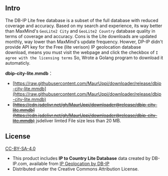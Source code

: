 ## Intro

The DB-IP Lite free database is a subset of the full database with reduced coverage and accuracy.
Based on my search and experience, its way better than MaxMind's `GeoLite2 City` and `GeoLite2 Country` database quality in terms of coverage and accuracy.
Cons is the Lite downloads are updated monthly, way lower than MaxMind's update frequency.
Howver, DP-IP didn't provide API key for the Free (lite verison) IP geolocation database download, means you must visit the webpage and click the checkbox of `I agree with the licensing terms`
So, Wrote a Golang program to download it automaticly. 

**dbip-city-lite.mmdb**：
  - [https://raw.githubusercontent.com/MaurUppi/downloader/release/dbip-city-lite.mmdb](https://raw.githubusercontent.com/MaurUppi/downloader/release/dbip-city-lite.mmdb)
  - ~~[https://cdn.jsdelivr.net/gh/MaurUppi/downloader@release/dbip-city-lite.mmdb](https://cdn.jsdelivr.net/gh/MaurUppi/downloader@release/dbip-city-lite.mmdb)~~
    jsdeliver limted File size less than 20 MB.


## License

[CC-BY-SA-4.0](https://creativecommons.org/licenses/by-sa/4.0/)

- This product includes **IP to Country Lite Database** data created by DB-IP.com, available from [IP Geolocation by DB-IP](https://db-ip.com)
- Distributed under the Creative Commons Attribution License.
